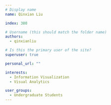 ```yaml
---
# Display name
name: Qinxian Liu

index: 380

# Username (this should match the folder name)
authors:
  - qinxianliu

# Is this the primary user of the site?
superuser: true

personal_url: ""

interests:
  - Information Visualization
  - Visual Analytics

user_groups:
  - Undergraduate Students
---
```

